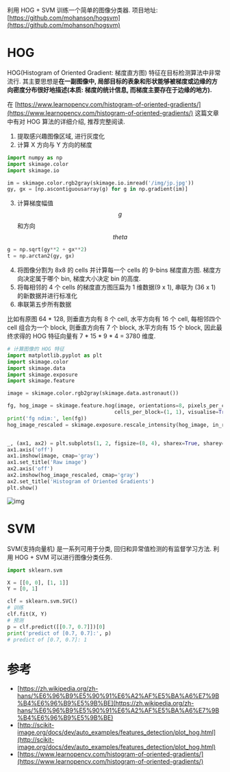 利用 HOG + SVM 训练一个简单的图像分类器. 项目地址: [https://github.com/mohanson/hogsvm](https://github.com/mohanson/hogsvm)

# HOG

HOG(Histogram of Oriented Gradient: 梯度直方图) 特征在目标检测算法中非常流行. 其主要思想是**在一副图像中, 局部目标的表象和形状能够被梯度或边缘的方向密度分布很好地描述(本质: 梯度的统计信息, 而梯度主要存在于边缘的地方).**

在 [https://www.learnopencv.com/histogram-of-oriented-gradients/](https://www.learnopencv.com/histogram-of-oriented-gradients/) 这篇文章中有对 HOG 算法的详细介绍, 推荐完整阅读.


1. 提取感兴趣图像区域, 进行灰度化
2. 计算 X 方向与 Y 方向的梯度
```py
import numpy as np
import skimage.color
import skimage.io

im = skimage.color.rgb2gray(skimage.io.imread('/img/jp.jpg'))
gy, gx = [np.ascontiguousarray(g) for g in np.gradient(im)]
```
3. 计算梯度幅值 $$g$$ 和方向 $$theta$$
```py
g = np.sqrt(gy**2 + gx**2)
t = np.arctan2(gy, gx)
```
4. 将图像分割为 8x8 的 cells 并计算每一个 cells 的 9-bins 梯度直方图. 梯度方向决定属于哪个 bin, 梯度大小决定 bin 的高度.
5. 将每相邻的 4 个 cells 的梯度直方图压扁为 1 维数据(9 x 1), 串联为 (36 x 1) 的新数据并进行标准化
6. 串联第五步所有数据

比如有原图 64 * 128, 则垂直方向有 8 个 cell, 水平方向有 16 个 cell, 每相邻四个 cell 组合为一个 block, 则垂直方向有 7 个 block, 水平方向有 15 个 block, 因此最终求得的 HOG 特征向量有 7 * 15 * 9 * 4 = 3780 维度.

```py
# 计算图像的 HOG 特征
import matplotlib.pyplot as plt
import skimage.color
import skimage.data
import skimage.exposure
import skimage.feature

image = skimage.color.rgb2gray(skimage.data.astronaut())

fg, hog_image = skimage.feature.hog(image, orientations=8, pixels_per_cell=(16, 16),
                                   cells_per_block=(1, 1), visualise=True)
print('fg ndim:', len(fg))
hog_image_rescaled = skimage.exposure.rescale_intensity(hog_image, in_range=(0, 10))


_, (ax1, ax2) = plt.subplots(1, 2, figsize=(8, 4), sharex=True, sharey=True)
ax1.axis('off')
ax1.imshow(image, cmap='gray')
ax1.set_title('Raw image')
ax2.axis('off')
ax2.imshow(hog_image_rescaled, cmap='gray')
ax2.set_title('Histogram of Oriented Gradients')
plt.show()
```

![img](/img/hog/astronaut.png)

# SVM

SVM(支持向量机) 是一系列可用于分类, 回归和异常值检测的有监督学习方法. 利用 HOG + SVM 可以进行图像分类任务.

```py
import sklearn.svm

X = [[0, 0], [1, 1]]
Y = [0, 1]

clf = sklearn.svm.SVC()
# 训练
clf.fit(X, Y)
# 预测
p = clf.predict([[0.7, 0.7]])[0]
print('predict of [0.7, 0.7]:', p)
# predict of [0.7, 0.7]: 1
```

# 参考
- [https://zh.wikipedia.org/zh-hans/%E6%96%B9%E5%90%91%E6%A2%AF%E5%BA%A6%E7%9B%B4%E6%96%B9%E5%9B%BE](https://zh.wikipedia.org/zh-hans/%E6%96%B9%E5%90%91%E6%A2%AF%E5%BA%A6%E7%9B%B4%E6%96%B9%E5%9B%BE)
- [http://scikit-image.org/docs/dev/auto_examples/features_detection/plot_hog.html](http://scikit-image.org/docs/dev/auto_examples/features_detection/plot_hog.html)
- [https://www.learnopencv.com/histogram-of-oriented-gradients/](https://www.learnopencv.com/histogram-of-oriented-gradients/)
